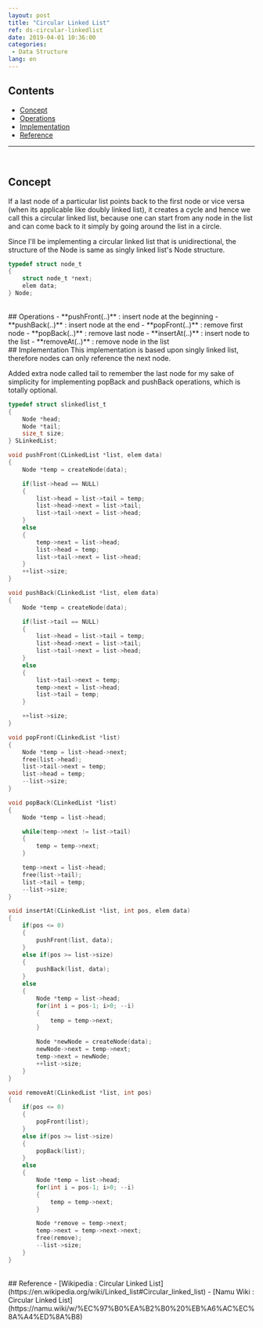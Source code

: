```yaml
---
layout: post
title: "Circular Linked List"
ref: ds-circular-linkedlist
date: 2019-04-01 10:36:00
categories: 
 - Data Structure
lang: en
---
```


## Contents
- [Concept](#concept)
- [Operations](#op)
- [Implementation](#implement)
- [Reference](#ref)
<hr />
<br />

## Concept <a id="concept"></a>
If a last node of a particular list points back to the first node or vice versa (when its applicable
like doubly linked list), it creates a cycle and hence we call this a circular linked list, 
because one can start from any node in the list and can come back to it simply by
going around the list in a circle.

Since I'll be implementing a circular linked list that is unidirectional, the structure of the Node
is same as singly linked list's Node structure.
```c
typedef struct node_t
{
	struct node_t *next;
	elem data;
} Node;
```

<br />
## Operations <a id="op"></a>
- **pushFront(..)** : insert node at the beginning
- **pushBack(..)** : insert node at the end
- **popFront(..)** : remove first node
- **popBack(..)** : remove last node
- **insertAt(..)** : insert node to the list
- **removeAt(..)** : remove node in the list

<br />
## Implementation <a id="implement"></a>
This implementation is based upon singly linked list, therefore nodes can only reference 
the next node.

Added extra node called tail to remember the last node for my sake of simplicity
for implementing popBack and pushBack operations, which is totally optional.

```c
typedef struct slinkedlist_t
{
	Node *head;
	Node *tail;
	size_t size;
} SLinkedList;
```

```c
void pushFront(CLinkedList *list, elem data)
{
	Node *temp = createNode(data);

	if(list->head == NULL)
	{
		list->head = list->tail = temp;
		list->head->next = list->tail;
		list->tail->next = list->head;
	}
	else
	{
		temp->next = list->head;
		list->head = temp;
		list->tail->next = list->head;
	}
	++list->size;
}

void pushBack(CLinkedList *list, elem data)
{
	Node *temp = createNode(data);

	if(list->tail == NULL)
	{
		list->head = list->tail = temp;
		list->head->next = list->tail;
		list->tail->next = list->head;
	}
	else
	{
		list->tail->next = temp;
		temp->next = list->head;
		list->tail = temp;
	}

	++list->size;
}

void popFront(CLinkedList *list)
{
	Node *temp = list->head->next;
	free(list->head);
	list->tail->next = temp;
	list->head = temp;
	--list->size;
}

void popBack(CLinkedList *list)
{
	Node *temp = list->head;

	while(temp->next != list->tail)
	{
		temp = temp->next;
	}

	temp->next = list->head;
	free(list->tail);
	list->tail = temp;
	--list->size;
}

void insertAt(CLinkedList *list, int pos, elem data)
{
	if(pos <= 0)
	{
		pushFront(list, data);
	}
	else if(pos >= list->size)
	{
		pushBack(list, data);
	}
	else
	{
		Node *temp = list->head;
		for(int i = pos-1; i>0; --i)
		{
			temp = temp->next;
		}

		Node *newNode = createNode(data);
		newNode->next = temp->next;
		temp->next = newNode;
		++list->size;
	}
}

void removeAt(CLinkedList *list, int pos)
{
	if(pos <= 0)
	{
		popFront(list);
	}
	else if(pos >= list->size)
	{
		popBack(list);
	}
	else
	{
		Node *temp = list->head;
		for(int i = pos-1; i>0; --i)
		{
			temp = temp->next;
		}

		Node *remove = temp->next;
		temp->next = temp->next->next;
		free(remove);
		--list->size;
	}
}
```

<br />
## Reference <a id="ref"></a>
- [Wikipedia : Circular Linked List](https://en.wikipedia.org/wiki/Linked_list#Circular_linked_list)
- [Namu Wiki : Circular Linked List](https://namu.wiki/w/%EC%97%B0%EA%B2%B0%20%EB%A6%AC%EC%8A%A4%ED%8A%B8)
